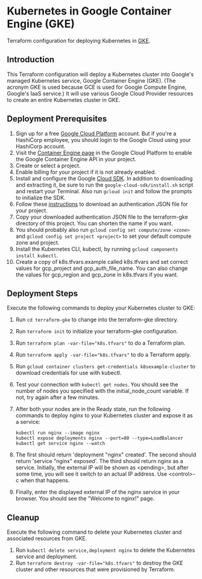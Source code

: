 # Kubernetes in Google Container Engine (GKE)
Terraform configuration for deploying Kubernetes in [GKE](https://cloud.google.com/container-engine/).

## Introduction
This Terraform configuration will deploy a Kubernetes cluster into Google's managed Kubernetes service, Google Container Engine (GKE). (The acronym GKE is used because GCE is used for Google Compute Engine, Google's IaaS service.) It will use various Google Cloud Provider resources to create an entire Kubernetes cluster in GKE.

## Deployment Prerequisites

1. Sign up for a free [Google Cloud Platform](https://cloud.google.com) account. But if you're a HashiCorp employee, you should login to the Google Cloud using your HashiCorp account.
1. Visit the [Container Engine page](https://console.cloud.google.com/projectselector/kubernetes?_ga=2.262292879.-2027610234.1509054055) in the Google Cloud Platform to enable the Google Container Engine API in your project.
1. Create or select a project.
1. Enable billing for your project if it is not already enabled.
1. Install and configure the Google [Cloud SDK](https://cloud.google.com/sdk). In addition to downloading and extracting it, be sure to run the `google-cloud-sdk/install.sh` script and restart your Terminal. Also run `gcloud init` and follow the prompts to initialize the SDK.
1. Follow these [instructions](https://www.terraform.io/docs/providers/google/index.html#authentication-json-file) to download an authentication JSON file for your project.
1. Copy your downloaded authentication JSON file to the terraform-gke directory of this project.  You can shorten the name if you want.
1. You should probably also run `gcloud config set compute/zone <zone>` and `gcloud config set project <project>` to set your default compute zone and project.
1. Install the Kubernetes CLI, kubectl, by running `gcloud components install kubectl`.
1. Create a copy of k8s.tfvars.example called k8s.tfvars and set correct values for gcp_project and gcp_auth_file_name.  You can also change the values for gcp_region and gcp_zone in k8s.tfvars if you want.


## Deployment Steps
Execute the following commands to deploy your Kubernetes cluster to GKE:

1. Run `cd terraform-gke` to change into the terraform-gke directory.
1. Run `terraform init` to initialize your terraform-gke configuration.
1. Run `terraform plan -var-file="k8s.tfvars"` to do a Terraform plan.
1. Run `terraform apply -var-file="k8s.tfvars"` to do a Terraform apply.
1. Run `gcloud container clusters get-credentials k8sexample-cluster` to download credentials for use with kubectl.
1. Test your connection with `kubectl get nodes`. You should see the number of nodes you specified with the initial_node_count variable. If not, try again after a few minutes.
1. After both your nodes are in the Ready state, run the following commands to deploy nginx to your Kubernetes cluster and expose it as a service:

    ```
    kubectl run nginx --image nginx
    kubectl expose deployments nginx --port=80 --type=LoadBalancer
    kubectl get service nginx --watch
    ```

1. The first should return 'deployment "nginx" created'. The second should return 'service "nginx" exposed'. The third should return nginx as a service. Initially, the external IP will be shown as \<pending\>, but after some time, you will see it switch to an actual IP address.  Use \<control\>-c when that happens.
1. Finally, enter the displayed external IP of the nginx service in your browser. You should see the "Welcome to nginx!" page.

## Cleanup
Execute the following command to delete your Kubernetes cluster and associated resources from GKE.

1. Run `kubectl delete service,deployment nginx` to delete the Kubernetes service and deployment.
1. Run `terraform destroy -var-file="k8s.tfvars"` to destroy the GKE cluster and other resources that were provisioned by Terraform.
